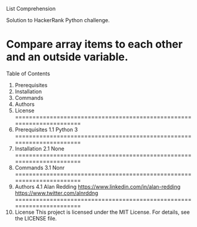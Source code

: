 List Comprehension

Solution to HackerRank Python challenge.

Compare array items to each other and an outside variable.
======================================================================
Table of Contents
1.  Prerequisites
2.  Installation
3.  Commands
4.  Authors
5.  License
======================================================================
1.  Prerequisites
    1.1 Python 3
======================================================================
2.  Installation
    2.1 None
======================================================================
3.  Commands
    3.1 Nonr
======================================================================
4.  Authors
    4.1 Alan Redding
        https://www.linkedin.com/in/alan-redding
        https://www.twitter.com/alnrddng
======================================================================
5.  License
This project is licensed under the MIT License. For details, see the LICENSE file.